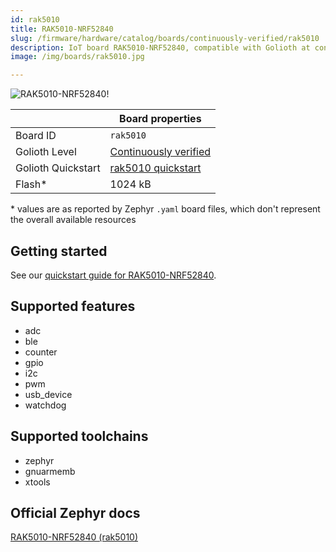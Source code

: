 ```yaml
---
id: rak5010
title: RAK5010-NRF52840
slug: /firmware/hardware/catalog/boards/continuously-verified/rak5010
description: IoT board RAK5010-NRF52840, compatible with Golioth at continuously-verified level.
image: /img/boards/rak5010.jpg

---
```


[//]: # (This is an auto-generated file, do not edit! Changes to it will be lost upon re-generation)

![RAK5010-NRF52840!](/img/boards/rak5010.jpg "RAK5010-NRF52840")

|                | Board properties     |
| -------------  | -------------------- |
| Board ID       | `rak5010` |
| Golioth Level  | [Continuously verified](/firmware/hardware#continuously-verified-boards) |
| Golioth Quickstart | [rak5010 quickstart](/getting-started/device-examples/compile-example-code/zephyr/) || RAM*           | 256 kB |
| Flash*         | 1024 kB |

\* values are as reported by Zephyr `.yaml` board files, which don't represent the overall available resources

## Getting started

See our [quickstart guide for RAK5010-NRF52840](/getting-started/device-examples/compile-example-code/zephyr/).


## Supported features

* adc
* ble
* counter
* gpio
* i2c
* pwm
* usb_device
* watchdog

## Supported toolchains

* zephyr
* gnuarmemb
* xtools

## Official Zephyr docs

[RAK5010-NRF52840 (rak5010)](https://docs.zephyrproject.org/latest/boards/rak/rak5010/doc/index.html)
